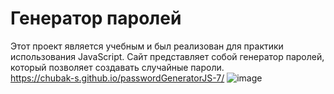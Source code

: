 # Генератор паролей
Этот проект является учебным и был реализован для практики использования JavaScript. Сайт представляет собой генератор паролей, который позволяет создавать случайные пароли.  
https://chubak-s.github.io/passwordGeneratorJS-7/
![image](https://github.com/Chubak-s/passwordGeneratorJS-7/assets/112934217/72bbcd91-8645-4efd-9ee5-2bec5d769057)
